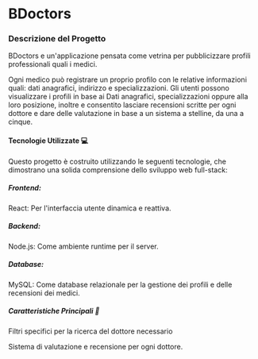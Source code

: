 # BDoctors



### Descrizione del Progetto

BDoctors e un'applicazione pensata come vetrina per pubblicizzare profili professionali quali i medici.

Ogni medico può registrare un proprio profilo con le relative informazioni quali: dati anagrafici, indirizzo e specializzazioni. Gli utenti possono visualizzare i profili in base ai Dati anagrafici, specializzazioni oppure alla loro posizione, inoltre e consentito lasciare recensioni scritte per ogni dottore e dare delle valutazione in base a un sistema a stelline, da una a cinque.



#### Tecnologie Utilizzate 💻

Questo progetto è costruito utilizzando le seguenti tecnologie, che dimostrano una solida comprensione dello sviluppo web full-stack:



##### Frontend:



React: Per l'interfaccia utente dinamica e reattiva.



##### Backend:



Node.js: Come ambiente runtime per il server.



##### Database:



MySQL: Come database relazionale per la gestione dei profili e delle recensioni dei medici.



##### Caratteristiche Principali 💬

Filtri specifici per la ricerca del dottore necessario

Sistema di valutazione e recensione per ogni dottore.

